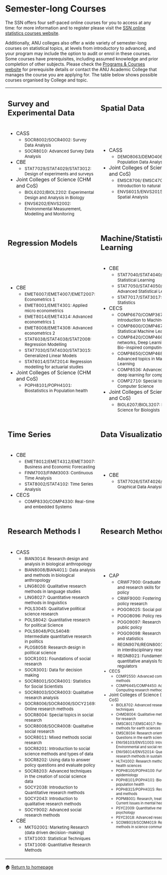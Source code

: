 # Semester-long Courses 

The SSN offers four self-paced online courses for you to access at any time: for more information and to register please visit the [SSN online statistics courses website](https://services.anu.edu.au/training/online-statistics-courses).

Additionally, ANU colleges also offer a wide variety of semester-long courses on statistical topics, at levels from introductory to advanced, and your program may include the option to audit or enrol in these courses. Some courses have prerequisites, including assumed knowledge and prior completion of other subjects. Please check the [Programs & Courses website](https://programsandcourses.anu.edu.au/) for prerequisite details or contact the ANU Academic College that manages the course you are applying for. The table below shows possible courses organised by College and topic.

<table border="0">
 <tr>
    <td><h2>Survey and Experimental Data</h2></td>
    <td><h2>Spatial Data</h2></td>
 </tr>
 <tr>
    <td> 
        <ul>
            <li>CASS
                <ul>
                    <li><small>SOCR8002/SOCR4002: Survey Data Analysis</small></li>
                    <li><small>SOCR8010: Advanced Survey Data Analysis</small></li>
                 </ul>
            </li>
             <li>CBE
                 <ul>
                     <li><small>STAT7029/STAT4029/STAT3012: Design of experiments and surveys</small></li>
                </ul>
             </li>
             <li>Joint Colleges of Science (CHM and CoS)
                 <ul>
                     <li><small>BIOL6202/BIOL2202: Experimental Design and Analysis in Biology</small></li>
                     <li><small>ENVS6202/ENVS2002: Environmental Measurement, Modelling and Monitoring</small></li>
                </ul>
             </li>
        </ul>
    </td>
    <td>
        <ul>
            <li>CASS
                <ul>
                    <li><small>DEMO8063/DEMO4063: Spatial Population Data Analysis</small></li>
                 </ul>
            </li>
             <li>Joint Colleges of Science (CHM and CoS)
                 <ul>
                     <li><small>EMSC8706/ EMSC4706: Introduction to natural Hazards</small></li>
                     <li><small>ENVS6015/ENVS2015: GIS and Spatial Analysis</small></li>
                </ul>
             </li>
        </ul>
    </td>
 </tr>
 <tr>
    <td><h2>Regression Models</h2></td>
    <td><h2>Machine/Statistical Learning</h2></td>
 </tr>
 <tr>
    <td> 
        <ul>
            <li>CBE
                <ul>
                    <li><small>EMET6007/EMET4007/EMET2007: Econometrics 1</small></li>
                    <li><small>EMET8001/EMET4301: Applied micro econometrics</small></li>
                    <li><small>EMET8014/EMET4314: Advanced econometrics 1</small></li>
                    <li><small>EMET8008/EMET4308: Advanced econometrics 2</small></li>
                    <li><small>STAT6038/STAT4038/STAT2008: Regression Modelling</small></li>
                    <li><small>STAT7030/STAT4030/STAT3015: Generalized Linear Models</small></li>
                    <li><small>STAT6014/STAT2014: Regression modelling for actuarial studies</small></li>
                 </ul>
            </li>
             <li>Joint Colleges of Science (CHM and CoS)
                 <ul>
                     <li><small>POPH8101/POPH4101: Biostatistics in Population health</small></li>
                </ul>
             </li>
        </ul>
    </td>
    <td>
        <ul>
            <li>CBE
                <ul>
                    <li><small>STAT7040/STAT4040/STAT3040: Statistical Learning</small></li>
                    <li><small>STAT7050/STAT4050/STAT3050: Advanced Statistical Learning</small></li>
                    <li><small>STAT7017/STAT3017: Big Data Statistics</small></li>
                 </ul>
            </li>
             <li>CECS
                 <ul>
                     <li><small>COMP6670/COMP3670: Introduction to Machine Learning</small></li>
                     <li><small>COMP8600/COMP4670: Statistical Machine Learning</small></li>
                     <li><small>COMP8420/COMP4660: Neural-networks, Deep Learning and Bio-inspired computing</small></li>
                     <li><small>COMP8650/COMP4680: Advanced topics in Machine Learning</small></li>
                     <li><small>COMP8536: Advanced topics in deep learning for computer vision</small></li>
                     <li><small>COMP2710: Special topics in Computer Science</small></li>
                </ul>
             </li>
             <li>Joint Colleges of Science (CHM and CoS)
                 <ul>
                     <li><small>BIOL6207/BIOL3207: Data Science for Biologists</small></li>
                </ul>
             </li>
        </ul>
    </td>
 </tr>
 <tr>
    <td><h2>Time Series</h2></td>
    <td><h2>Data Visualization</h2></td>
 </tr>
 <tr>
    <td> 
        <ul>
            <li>CBE
                <ul>
                    <li><small>EMET8012/EMET4312/EMET3007: Business and Economic Forecasting</small></li>
                    <li><small>FINM7003/FINM3003: Continuous Time Analysis</small></li>
                    <li><small>STAT8002/STAT4102: Time Series Analysis</small></li>
                 </ul>
            </li>
            <li>CECS
                 <ul>
                     <li><small>COMP8330/COMP4330: Real-time and embedded Systems</small></li>
                </ul>
             </li>
        </ul>
    </td>
    <td>
        <ul>
            <li>CBE
                <ul>
                    <li><small>STAT7026/STAT4026/STAT3011: Graphical Data Analysis</small></li>
                </ul>
             </li>
        </ul>
    </td>
 </tr>
 <tr>
    <td><h2>Research Methods I</h2></td>
    <td><h2>Research Methods II</h2></td>
 </tr>
 <tr>
    <td> 
        <ul>
             <li>CASS
                 <ul>
                     <li><small>BIAN3014: Research design and analysis in biological anthropology</small></li>
                     <li><small>BIAN8008/BIAN4011: Data analysis and methods in biological anthropology</small></li>
                     <li><small>LING8026: Qualitative research methods in language studies</small></li>
                     <li><small>LING8027: Quantitative research methods in linguistics</small></li>
                     <li><small>POLS3045: Qualitative political science research</small></li>
                     <li><small>POLS8042: Quantitative research for political Science</small></li>
                     <li><small>POLS8048/POLS4048: Intermediate quantitative research in politics</small></li>
                     <li><small>PLOS8058: Research design in political science</small></li>
                     <li><small>SOCR1001: Foundations of social research</small></li>
                     <li><small>SOCR3001: Data for decision making</small></li>
                     <li><small>SOCR8001/SOCR4001: Statistics for Social Scientists</small></li>
                     <li><small>SOCR8003/SOCR4003: Qualitative research analysis</small></li>
                     <li><small>SOCR8006/SOCR4006/SOCY2169: Online research methods</small></li>
                     <li><small>SOCR8004: Special topics in social research</small></li>
                     <li><small>SOCR8008/SOCR4008: Qualitative social research</small></li>
                     <li><small>SOCR8011: Mixed methods social research</small></li>
                     <li><small>SOCR8201: Introduction to social science methods and types of data</small></li>
                     <li><small>SOCR8202: Using data to answer policy questions and evaluate policy</small></li>
                     <li><small>SOCR8203: Advanced techniques in the creation of social science data</small></li>
                     <li><small>SOCY2038: Introduction to Quantitative research methods</small></li>
                     <li><small>SOCY2043: Introduction to qualitative research methods</small></li>
                     <li><small>SOCY9002: Advanced social research methods</small></li>
                </ul>
             </li>
             <li>CBE
                <ul>
                    <li><small>MKTG2001: Marketing Research (data driven decision-making)</small></li>
                    <li><small>STAT1003: Statistical Techniques</small></li>
                    <li><small>STAT1008: Quantitative Research Methods</small></li>
                 </ul>
            </li>
        </ul>
    </td>
    <td>
        <ul>
            <li>CAP
                <ul>
                    <li><small>CRWF7900: Graduate academic and research skills for public policy</small></li>
                    <li><small>CRWF9000: Fostering public policy research</small></li>
                    <li><small>POGO8025: Social policy analysis</small></li>
                    <li><small>POGO8096: Policy research</small></li>
                    <li><small>POGO9097: Research design for public policy</small></li>
                    <li><small>POGO9098: Research analysis and statistics</small></li>
                    <li><small>REGN9076/REGN8001: Methods in interdisciplinary research</small></li>
                    <li><small>REGN8021: Fundamentals of quantitative analysis for regulators</small</li>
                 </ul>
            </li>
            <li>CECS
                <ul>
                    <li><small>COMP2550: Advanced computing R&D methods</small></li>
                    <li><small>COMP6445/COMP4450: Advanced Computing research methods</small></li>
                 </ul>
            </li>
            <li>Joint Colleges of Science (CHM and CoS)
                <ul>
                    <li><small>BIOL8702: Advanced research techniques</small></li>
                    <li><small>CHMD8004: Qualitative methodologies for research</small></li>
                    <li><small>EMSC8017/EMSC4017: Research methods for earth sciences</small></li>
                    <li><small>EMSC8034: Research orientation: Big Questions in the earth sciences</small></li>
                    <li><small>ENVS6103/ENVS1003: Introduction to Environmental and social research</small></li>
                    <li><small>ENVS6014/ENVS2014: Qualitative research methods in sustainability</small></li>
                    <li><small>HLTH1002: Research methods in the health sciences</small></li>
                    <li><small>POPH8100/POPH4100: Fundamentals of epidemiology</small></li>
                    <li><small>POPH8101/POPH4101: Biostatistics in population health</small></li>
                    <li><small>POPH8315/POPH4315: Research design and methods</small></li>
                    <li><small>POPM8001: Research, treatment, policy: Current Issues in mental health</small></li>
                    <li><small>PSYC2009: Quantitative methods in psychology</small></li>
                    <li><small>PSYC3018: Advanced research methods</small></li>
                    <li><small>SCOM8019/SCOM4019: Research methods in science communication</small></li>
                 </ul>
            </li>
        </ul>
    </td>
 </tr>
</table>

<span>&#127968;</span> <a href="https://anustatsupportonline.github.io/">Return to homepage</a>
